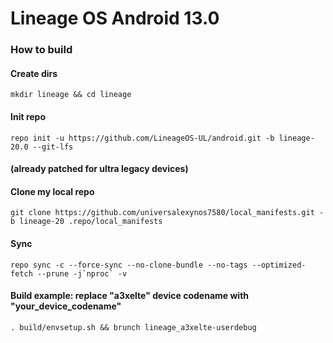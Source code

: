 # Lineage OS Android 13.0

### How to build ###


#### Create dirs ####
```
mkdir lineage && cd lineage
```
#### Init repo ####
```
repo init -u https://github.com/LineageOS-UL/android.git -b lineage-20.0 --git-lfs
```
#### (already patched for ultra legacy devices) ####

#### Clone my local repo ####
```
git clone https://github.com/universalexynos7580/local_manifests.git -b lineage-20 .repo/local_manifests
```

#### Sync ####
```
repo sync -c --force-sync --no-clone-bundle --no-tags --optimized-fetch --prune -j`nproc` -v
```

#### Build example: replace "a3xelte" device codename with "your_device_codename" ####
```
. build/envsetup.sh && brunch lineage_a3xelte-userdebug
```
